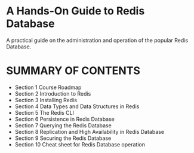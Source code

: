 # A Hands-On Guide to Redis Database
A practical guide on the administration and operation of the popular Redis Database.

# SUMMARY OF CONTENTS

- Section 1 Course Roadmap
- Section 2 Introduction to Redis 
- Section 3 Installing Redis
- Section 4 Data Types and Data Structures in Redis 
- Section 5 The Redis CLI 	
- Section 6 Persistence in Redis Database
- Section 7 Querying the Redis Database
- Section 8 Replication and High Availability in Redis Database
- Section 9 Securing the Redis Database
- Section 10 Cheat sheet for Redis Database operation  
